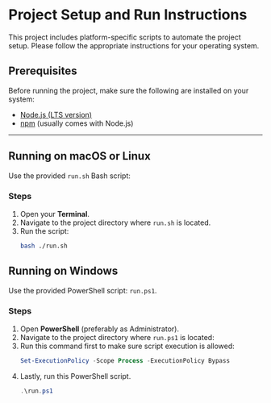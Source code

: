 # Project Setup and Run Instructions

This project includes platform-specific scripts to automate the project setup. Please follow the appropriate instructions for your operating system.

## Prerequisites

Before running the project, make sure the following are installed on your system:

- [Node.js (LTS version)](https://nodejs.org/)
- [npm](https://www.npmjs.com/) (usually comes with Node.js)

---

## Running on macOS or Linux

Use the provided `run.sh` Bash script:

### Steps

1. Open your **Terminal**.
2. Navigate to the project directory where `run.sh` is located.
3. Run the script:
    ```bash
    bash ./run.sh
    ```

## Running on Windows

Use the provided PowerShell script: `run.ps1`.

### Steps

1. Open **PowerShell** (preferably as Administrator).
2. Navigate to the project directory where `run.ps1` is located:
3. Run this command first to make sure script execution is allowed:
    ```powershell
    Set-ExecutionPolicy -Scope Process -ExecutionPolicy Bypass
    ```
4. Lastly, run this PowerShell script.
    ```powershell
    .\run.ps1
    ```
